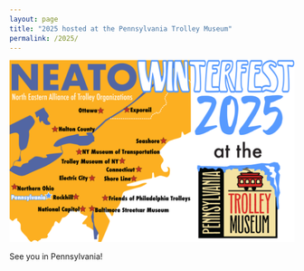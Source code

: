 ```yaml
---
layout: page
title: "2025 hosted at the Pennsylvania Trolley Museum"
permalink: /2025/
---
```


![Winterfest 2025 Logo](/assets/images/logo2025winterfest.svg)

See you in Pennsylvania!

